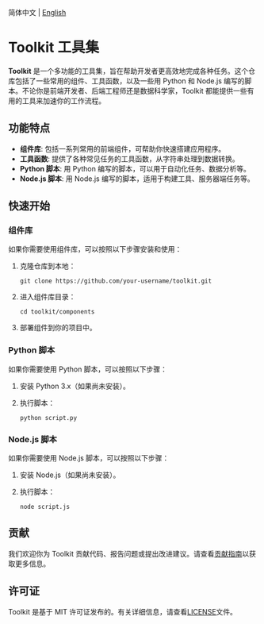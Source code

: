 <div align="left">

简体中文 | [English](https://github.com/MyNetdisk/ToolKit/blob/main/README.md)

</div>

# Toolkit 工具集

**Toolkit** 是一个多功能的工具集，旨在帮助开发者更高效地完成各种任务。这个仓库包括了一些常用的组件、工具函数，以及一些用 Python 和 Node.js 编写的脚本。不论你是前端开发者、后端工程师还是数据科学家，Toolkit 都能提供一些有用的工具来加速你的工作流程。

## 功能特点

- **组件库**: 包括一系列常用的前端组件，可帮助你快速搭建应用程序。
- **工具函数**: 提供了各种常见任务的工具函数，从字符串处理到数据转换。
- **Python 脚本**: 用 Python 编写的脚本，可以用于自动化任务、数据分析等。
- **Node.js 脚本**: 用 Node.js 编写的脚本，适用于构建工具、服务器端任务等。

## 快速开始

### 组件库

如果你需要使用组件库，可以按照以下步骤安装和使用：

1. 克隆仓库到本地：

   ```shell
   git clone https://github.com/your-username/toolkit.git
   ```

2. 进入组件库目录：

   ```shell
   cd toolkit/components
   ```

3. 部署组件到你的项目中。

### Python 脚本

如果你需要使用 Python 脚本，可以按照以下步骤：

1. 安装 Python 3.x（如果尚未安装）。

2. 执行脚本：

   ```shell
   python script.py
   ```

### Node.js 脚本

如果你需要使用 Node.js 脚本，可以按照以下步骤：

1. 安装 Node.js（如果尚未安装）。

2. 执行脚本：

   ```shell
   node script.js
   ```

## 贡献

我们欢迎你为 Toolkit 贡献代码、报告问题或提出改进建议。请查看[贡献指南](CONTRIBUTING.md)以获取更多信息。

## 许可证

Toolkit 是基于 MIT 许可证发布的。有关详细信息，请查看[LICENSE](LICENSE)文件。